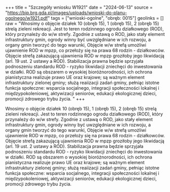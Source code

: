 +++
title = "Szczegóły wniosku W1921"
date = "2024-06-13"
source = "https://bip.brg.gda.pl/images/uploads/wnioski-do-planu-ogolnego/w1921.pdf"
tags = ["wnioski-ogolne", "obręb: 0015"]
geolinks = []
raw = "Wnosimy o objęcie działek 10 (obręb 15), 1 (obręb 15), 2 (obręb 15) strelą zieleni  rekreacji. Jest to teren rodzinnego ogrodu działkowego (ROD), który przynależy do w/w strefy. Zgodnie z ustawą o ROD, jako stały element infrastruktury gmin, ogrody winny być uwzględniane w ich rozwoju, a organy gmin tworzyć do tego warunki, Objęcie w/w strefą umożliwi ujawnienie ROD w mpzp, co przełoży się na prawa 68 rodzin - działkowców. Objęcie strefą zakazującą ujawnienia ROD w mpzp groziłoby jego likwidacją (arl. 19 ust. 2 ustawy a RÓD). Stabilizacja prawna będzie sprzyjała podnoszeniu standardu ROD - ryzyko likwidacji zniechęci do inwestowania w działki. ROD są obszarem o wysokiej bioróżnorodności, ich ochrona pianistyczna realizuje prawo UE oraz krajowe; są ważnym element infrastruktury zielonej gminy; służą reaiizacji zadań gminy, pełniąc istotne funkcja społeczne: wsparcia socjalnego, integracji społeczności lokalnej i międzypokoleniowej, aktywizacji seniorów, edukacji ekologicznej dzieci, promocji zdrowego trybu życia. "
+++

Wnosimy o objęcie działek 10 (obręb 15), 1 (obręb 15), 2 (obręb 15) strelą zieleni  rekreacji. Jest to
teren rodzinnego ogrodu działkowego (ROD), który przynależy do w/w strefy. Zgodnie z ustawą o ROD, jako stały
element infrastruktury gmin, ogrody winny być uwzględniane w ich rozwoju, a organy gmin tworzyć do tego
warunki, Objęcie w/w strefą umożliwi ujawnienie ROD w mpzp, co przełoży się na prawa 68 rodzin - działkowców.
Objęcie strefą zakazującą ujawnienia ROD w mpzp groziłoby jego likwidacją (arl. 19 ust. 2 ustawy a RÓD).
Stabilizacja prawna będzie sprzyjała podnoszeniu standardu ROD - ryzyko likwidacji zniechęci do inwestowania w
działki. ROD są obszarem o wysokiej bioróżnorodności, ich ochrona pianistyczna realizuje prawo UE oraz
krajowe; są ważnym element infrastruktury zielonej gminy; służą reaiizacji zadań gminy, pełniąc istotne funkcja
społeczne: wsparcia socjalnego, integracji społeczności lokalnej i międzypokoleniowej, aktywizacji seniorów,
edukacji ekologicznej dzieci, promocji zdrowego trybu życia.



